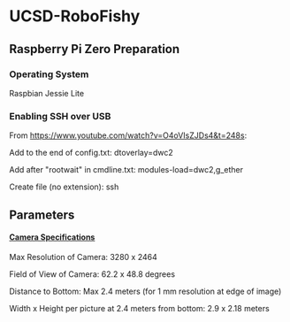# UCSD-RoboFishy

Raspberry Pi Zero Preparation
------
### Operating System
Raspbian Jessie Lite

### Enabling SSH over USB
From https://www.youtube.com/watch?v=O4oVIsZJDs4&t=248s:

Add to the end of config.txt:
  dtoverlay=dwc2
  
Add after "rootwait" in cmdline.txt:
  modules-load=dwc2,g_ether

Create file (no extension):
  ssh


Parameters
------

#### [Camera Specifications](http://elinux.org/Rpi_Camera_Module)
Max Resolution of Camera:
3280 x 2464

Field of View of Camera:
62.2 x 48.8 degrees

Distance to Bottom:
Max 2.4 meters (for 1 mm resolution at edge of image)


Width x Height per picture at 2.4 meters from bottom:
2.9 x 2.18 meters

